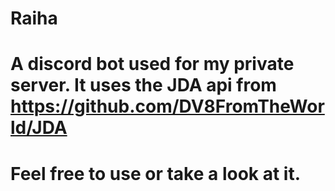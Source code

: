 # Raiha

# A discord bot used for my private server. It uses the JDA api from https://github.com/DV8FromTheWorld/JDA
# Feel free to use or take a look at it.
